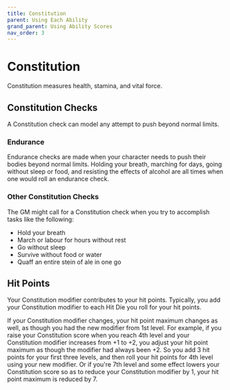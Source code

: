 ```yaml
---
title: Constitution
parent: Using Each Ability
grand_parent: Using Ability Scores
nav_order: 3
---
```


# Constitution
Constitution measures health, stamina, and vital force.

## Constitution Checks
A Constitution check can model any attempt to push beyond normal limits.

### Endurance
Endurance checks are made when your character needs to push their bodies beyond normal limits. Holding your breath, marching for days, going without sleep or food, and resisting the effects of alcohol are all times when one would roll an endurance check.

### Other Constitution Checks
The GM might call for a Constitution check when you try to accomplish tasks like the following:
* Hold your breath
* March or labour for hours without rest
* Go without sleep
* Survive without food or water
* Quaff an entire stein of ale in one go

## Hit Points
Your Constitution modifier contributes to your hit points. Typically, you add your Constitution modifier to each Hit Die you roll for your hit points.

If your Constitution modifier changes, your hit point maximum changes as well, as though you had the new modifier from 1st level. For example, if you raise your Constitution score when you reach 4th level and your Constitution modifier increases from +1 to +2, you adjust your hit point maximum as though the modifier had always been +2. So you add 3 hit points for your first three levels, and then roll your hit points for 4th level using your new modifier. Or if you're 7th level and some effect lowers your Constitution score so as to reduce your Constitution modifier by 1, your hit point maximum is reduced by 7.
